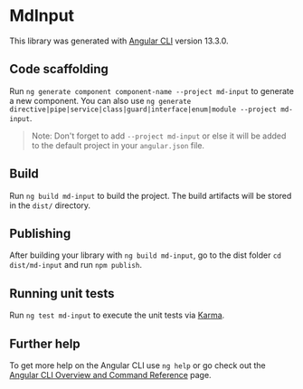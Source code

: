 # MdInput

This library was generated with [Angular CLI](https://github.com/angular/angular-cli) version 13.3.0.

## Code scaffolding

Run `ng generate component component-name --project md-input` to generate a new component. You can also use `ng generate directive|pipe|service|class|guard|interface|enum|module --project md-input`.
> Note: Don't forget to add `--project md-input` or else it will be added to the default project in your `angular.json` file. 

## Build

Run `ng build md-input` to build the project. The build artifacts will be stored in the `dist/` directory.

## Publishing

After building your library with `ng build md-input`, go to the dist folder `cd dist/md-input` and run `npm publish`.

## Running unit tests

Run `ng test md-input` to execute the unit tests via [Karma](https://karma-runner.github.io).

## Further help

To get more help on the Angular CLI use `ng help` or go check out the [Angular CLI Overview and Command Reference](https://angular.io/cli) page.

